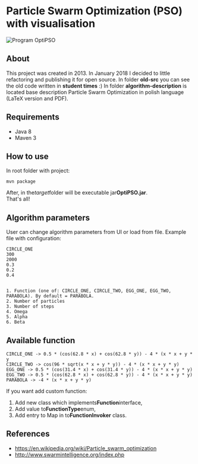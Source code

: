 # Particle Swarm Optimization (PSO) with visualisation
![Program OptiPSO](https://i.imgur.com/QnNhi5c.gif)

## About
This project was created in 2013. In January 2018 I decided to little refactoring and publishing it for open source.
In folder **old-src** you can see the old code written in **student times** :)
In folder **algorithm-description** is located base description Particle Swarm Optimization in polish language (LaTeX version and PDF).

## Requirements
 - Java 8
 - Maven 3
## How to use
In root folder with project:

    mvn package

After, in the*target*folder will be executable jar**OptiPSO.jar**. <br/>
That's all!

## Algorithm parameters
User can change algorithm parameters from UI or load from file.
Example file with configuration:

    CIRCLE_ONE
    300
    2000
    0.3
    0.2
    0.4
    
    
    1. Function (one of: CIRCLE_ONE, CIRCLE_TWO, EGG_ONE, EGG_TWO, PARABOLA). By default = PARABOLA.
    2. Number of particles
    3. Number of steps
    4. Omega
    5. Alpha
    6. Beta
    
## Available function
    CIRCLE_ONE -> 0.5 * (cos(62.8 * x) + cos(62.8 * y)) - 4 * (x * x + y * y
    CIRCLE_TWO -> cos(96 * sqrt(x * x + y * y)) - 4 * (x * x + y * y)
    EGG_ONE -> 0.5 * (cos(31.4 * x) + cos(31.4 * y)) - 4 * (x * x + y * y)
    EGG_TWO -> 0.5 * (cos(62.8 * x) + cos(62.8 * y)) - 4 * (x * x + y * y)
    PARABOLA -> -4 * (x * x + y * y)

If you want add custom function:
1. Add new class which implements**Function**interface,
2. Add value to**FunctionType**enum,
3. Add entry to Map in to**FunctionInvoker** class.

## References
 - https://en.wikipedia.org/wiki/Particle_swarm_optimization
 - http://www.swarmintelligence.org/index.php